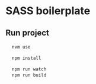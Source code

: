<h1>SASS boilerplate</h1>
<p></p>
<h2>Run project</h2>
<pre>
  <code>nvm use</code>
</pre>
<pre>
  <code>npm install</code>
</pre>
<pre>
  <code>npm run watch</code>
  <code>npm run build</code>
</pre>
